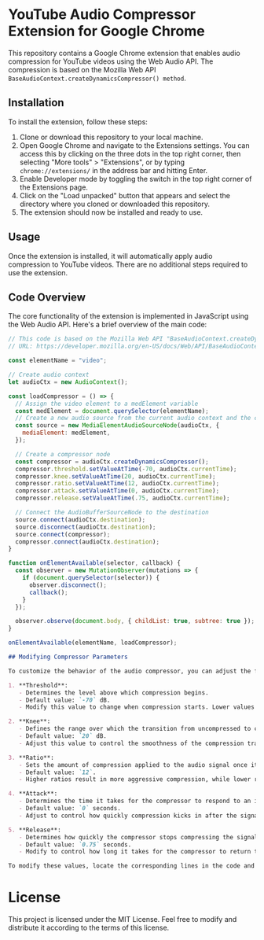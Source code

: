 # YouTube Audio Compressor Extension for Google Chrome

This repository contains a Google Chrome extension that enables audio compression for YouTube videos using the Web Audio API. The compression is based on the Mozilla Web API `BaseAudioContext.createDynamicsCompressor() method`.

## Installation

To install the extension, follow these steps:

1. Clone or download this repository to your local machine.
2. Open Google Chrome and navigate to the Extensions settings. You can access this by clicking on the three dots in the top right corner, then selecting "More tools" > "Extensions", or by typing `chrome://extensions/` in the address bar and hitting Enter.
3. Enable Developer mode by toggling the switch in the top right corner of the Extensions page.
4. Click on the "Load unpacked" button that appears and select the directory where you cloned or downloaded this repository.
5. The extension should now be installed and ready to use.

## Usage

Once the extension is installed, it will automatically apply audio compression to YouTube videos. There are no additional steps required to use the extension.

## Code Overview

The core functionality of the extension is implemented in JavaScript using the Web Audio API. Here's a brief overview of the main code:

```javascript
// This code is based on the Mozilla Web API "BaseAudioContext.createDynamicsCompressor()" example
// URL: https://developer.mozilla.org/en-US/docs/Web/API/BaseAudioContext/createDynamicsCompressor

const elementName = "video";

// Create audio context
let audioCtx = new AudioContext();

const loadCompressor = () => {
  // Assign the video element to a medElement variable
  const medElement = document.querySelector(elementName);
  // Create a new audio source from the current audio context and the current medElement
  const source = new MediaElementAudioSourceNode(audioCtx, {
    mediaElement: medElement,
  });

  // Create a compressor node
  const compressor = audioCtx.createDynamicsCompressor();
  compressor.threshold.setValueAtTime(-70, audioCtx.currentTime);
  compressor.knee.setValueAtTime(20, audioCtx.currentTime);
  compressor.ratio.setValueAtTime(12, audioCtx.currentTime);
  compressor.attack.setValueAtTime(0, audioCtx.currentTime);
  compressor.release.setValueAtTime(.75, audioCtx.currentTime);

  // Connect the AudioBufferSourceNode to the destination
  source.connect(audioCtx.destination);
  source.disconnect(audioCtx.destination);
  source.connect(compressor);
  compressor.connect(audioCtx.destination);
}

function onElementAvailable(selector, callback) {
  const observer = new MutationObserver(mutations => {
    if (document.querySelector(selector)) {
      observer.disconnect();
      callback();
    }
  });

  observer.observe(document.body, { childList: true, subtree: true });
}

onElementAvailable(elementName, loadCompressor);

```

```markdown
## Modifying Compressor Parameters

To customize the behavior of the audio compressor, you can adjust the following parameters:

1. **Threshold**: 
   - Determines the level above which compression begins.
   - Default value: `-70` dB.
   - Modify this value to change when compression starts. Lower values start compression earlier.

2. **Knee**: 
   - Defines the range over which the transition from uncompressed to compressed audio occurs smoothly.
   - Default value: `20` dB.
   - Adjust this value to control the smoothness of the compression transition. Increase for a smoother transition, decrease for a more abrupt one.

3. **Ratio**:
   - Sets the amount of compression applied to the audio signal once it exceeds the threshold.
   - Default value: `12`.
   - Higher ratios result in more aggressive compression, while lower ratios produce more subtle compression.

4. **Attack**:
   - Determines the time it takes for the compressor to respond to an increase in signal level.
   - Default value: `0` seconds.
   - Adjust to control how quickly compression kicks in after the signal exceeds the threshold. Shorter times for faster response.

5. **Release**:
   - Determines how quickly the compressor stops compressing the signal once it falls below the threshold.
   - Default value: `0.75` seconds.
   - Modify to control how long it takes for the compressor to return to normal operation after the signal drops below the threshold.

To modify these values, locate the corresponding lines in the code and adjust the numerical parameters assigned to each property accordingly. Experiment with different values to achieve the desired compression effect based on the characteristics of the audio being processed.
```

# License

This project is licensed under the MIT License. Feel free to modify and distribute it according to the terms of this license.